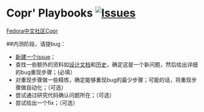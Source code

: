 # Copr' Playbooks [![Issues](https://img.shields.io/github/issues/FZUG/Copr.svg)](https://github.com/FZUG/Copr/issues)
[Fedora中文社区Copr](https://copr.fdzh.org)



##内测阶段，请提bug：

* [新建一个issue](https://github.com/fdzh/Copr/issues/new)；
* 查找一些额外的资料如[设计文档](https://github.com/fdzh/Copr)和[历史](https://github.com/fdzh/Copr/issues)，确定这是一个新问题，然后给出详细的bug重现步骤；(必填）
* 对重现步骤做一些精炼，确定能够重现bug的最少步骤；可能的话，将重现步骤做自动化；（可选）
* 尝试通过研究代码确认问题所在；（可选）
* 尝试给出一个fix；（可选）
